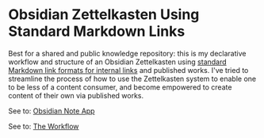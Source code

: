 # Obsidian Zettelkasten Using Standard Markdown Links

Best for a shared and public knowledge repository: this is my declarative workflow and structure of an Obsidian Zettelkasten using [standard Markdown link formats for internal links](https://help.obsidian.md/Linking+notes+and+files/Internal+links#Supported+formats+for+internal+links) and published works. I've tried to streamline the process of how to use the Zettelkasten system to enable one to be less of a content consumer, and become empowered to create content of their own via published works.

See to: [Obsidian Note App](https://obsidian.md/)

See to: [The Workflow](Housekeeping/The%20Workflow.md)
